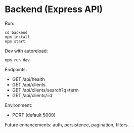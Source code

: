 # Backend (Express API)

Run:
```
cd backend
npm install
npm start
```

Dev with autoreload:
```
npm run dev
```

Endpoints:
- GET /api/health
- GET /api/clients
- GET /api/clients/search?q=term
- GET /api/clients/:id

Environment:
- PORT (default 5000)

Future enhancements: auth, persistence, pagination, filters.
